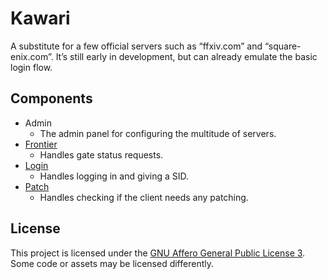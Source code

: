 # Kawari

A substitute for a few official servers such as “ffxiv.com” and “square-enix.com”. It’s still early in development, but can already emulate the basic login flow.

## Components

* Admin
  * The admin panel for configuring the multitude of servers.
* [Frontier](https://docs.xiv.zone/server/frontier/)
  * Handles gate status requests.
* [Login](https://docs.xiv.zone/server/login/)
  * Handles logging in and giving a SID.
* [Patch](https://docs.xiv.zone/server/patch/)
  * Handles checking if the client needs any patching.

## License

This project is licensed under the [GNU Affero General Public License 3](LICENSE). Some code or assets may be licensed differently.
